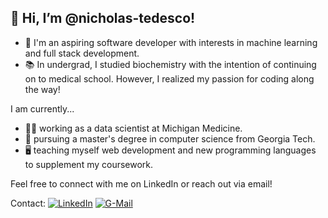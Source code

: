 ## 👋 Hi, I’m @nicholas-tedesco! 

- 🌱 I'm an aspiring software developer with interests in machine learning and full stack development. 
- 📚 In undergrad, I studied biochemistry with the intention of continuing on to medical school. However, I realized my passion for coding along the way!
  
I am currently...
- 👨‍💼 working as a data scientist at Michigan Medicine.
- 🏫 pursuing a master's degree in computer science from Georgia Tech.
- 🖥️ teaching myself web development and new programming languages to supplement my coursework.

Feel free to connect with me on LinkedIn or reach out via email! 

Contact: [![LinkedIn](https://skillicons.dev/icons?i=linkedin&theme=light)](https://www.linkedin.com/in/nicholas-r-tedesco/)
[![G-Mail](https://skillicons.dev/icons?i=gmail&theme=light)](mailto:nicholas.r.tedesco@gmail.com)
